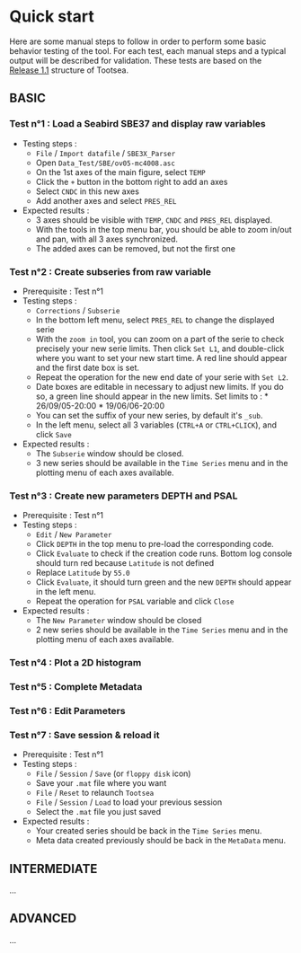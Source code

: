 # Quick start

Here are some manual steps to follow in order to perform some basic behavior testing of the tool. For each test, each manual steps and a typical output will be described for validation. These tests are based on the [Release 1.1](https://github.com/quai20/TOOTSEA/releases) structure of Tootsea.

## BASIC

### Test n°1 : Load a Seabird SBE37 and display raw variables
* Testing steps :
  * `File` / `Import datafile` / `SBE3X_Parser`
  * Open `Data_Test/SBE/ov05-mc4008.asc`
  * On the 1st axes of the main figure, select `TEMP`
  * Click the `+` button in the bottom right to add an axes
  * Select `CNDC` in this new axes
  * Add another axes and select `PRES_REL`
* Expected results : 
  * 3 axes should be visible with `TEMP`, `CNDC` and `PRES_REL` displayed.
  * With the tools in the top menu bar, you should be able to zoom in/out and pan, with all 3 axes synchronized.
  * The added axes can be removed, but not the first one

### Test n°2 : Create subseries from raw variable
* Prerequisite : Test n°1
* Testing steps : 
  * `Corrections` / `Subserie` 
  * In the bottom left menu, select `PRES_REL` to change the displayed serie
  * With the `zoom in` tool, you can zoom on a part of the serie to check precisely your new serie limits. Then click `Set L1`, and double-click where you want to set your new start time. A red line should appear and the first date box is set.
  * Repeat the operation for the new end date of your serie with `Set L2`.
  * Date boxes are editable in necessary to adjust new limits. If you do so, a green line should appear in the new limits. Set limits to : 
        * 26/09/05-20:00
        * 19/06/06-20:00
  * You can set the suffix of your new series, by default it's `_sub`.
  * In the left menu, select all 3 variables (`CTRL+A` or `CTRL+CLICK`), and click `Save`
* Expected results :
  * The `Subserie` window should be closed.
  * 3 new series should be available in the `Time Series` menu and in the plotting menu of each axes available.

### Test n°3 : Create new parameters DEPTH and PSAL
* Prerequisite : Test n°1
* Testing steps : 
  * `Edit` / `New Parameter`
  * Click `DEPTH` in the top menu to pre-load the corresponding code.
  * Click `Evaluate` to check if the creation code runs. Bottom log console should turn red because `Latitude` is not defined 
  * Replace `Latitude` by `55.0`
  * Click `Evaluate`, it should turn green and the new `DEPTH` should appear in the left menu.
  * Repeat the operation for `PSAL` variable and click `Close`
* Expected results :
  * The `New Parameter` window should be closed
  * 2 new series should be available in the `Time Series` menu and in the plotting menu of each axes available.

### Test n°4 : Plot a 2D histogram

### Test n°5 : Complete Metadata

### Test n°6 : Edit Parameters

### Test n°7 : Save session & reload it
* Prerequisite : Test n°1
* Testing steps :
  * `File` / `Session` / `Save` (or `floppy disk` icon)
  * Save your `.mat` file where you want
  * `File` / `Reset` to relaunch `Tootsea`
  * `File` / `Session` / `Load` to load your previous session
  * Select the `.mat` file you just saved
* Expected results :
  * Your created series should be back in the `Time Series` menu.
  * Meta data created previously should be back in the `MetaData` menu.  
      

## INTERMEDIATE
...
## ADVANCED
...